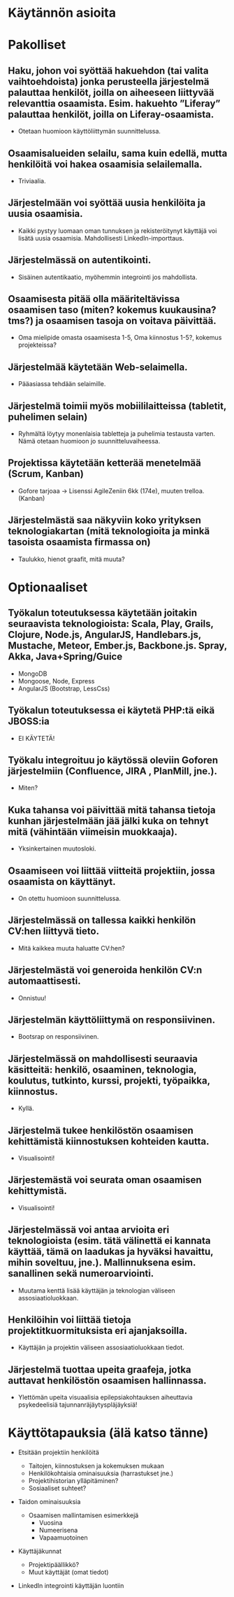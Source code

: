 Käytännön asioita
=================
# Pakolliset
## Haku, johon voi syöttää hakuehdon (tai valita vaihtoehdoista) jonka perusteella järjestelmä palauttaa henkilöt, joilla on aiheeseen liittyvää relevanttia osaamista. Esim. hakuehto ”Liferay” palauttaa henkilöt, joilla on Liferay-osaamista.
  - Otetaan huomioon käyttöliittymän suunnittelussa.

## Osaamisalueiden selailu, sama kuin edellä, mutta henkilöitä voi hakea osaamisia selailemalla.
  - Triviaalia.

## Järjestelmään voi syöttää uusia henkilöita ja uusia osaamisia.
  - Kaikki pystyy luomaan oman tunnuksen ja rekisteröitynyt käyttäjä voi lisätä
    uusia osaamisia. Mahdollisesti LinkedIn-importtaus.

## Järjestelmässä on autentikointi.
  - Sisäinen autentikaatio, myöhemmin integrointi jos mahdollista.

## Osaamisesta pitää olla määriteltävissa osaamisen taso (miten? kokemus kuukausina? tms?) ja osaamisen tasoja on voitava päivittää.
  - Oma mielipide omasta osaamisesta 1-5, Oma kiinnostus 1-5?, kokemus
    projekteissa?

## Järjestelmää käytetään Web-selaimella.
  - Pääasiassa tehdään selaimille.

## Järjestelmä toimii myös mobiililaitteissa (tabletit, puhelimen selain)
  - Ryhmältä löytyy monenlaisia tabletteja ja puhelimia testausta varten. Nämä
    otetaan huomioon jo suunnitteluvaiheessa.

## Projektissa käytetään ketterää menetelmää (Scrum, Kanban)
  - Gofore tarjoaa -> Lisenssi AgileZeniin 6kk (174e), muuten trelloa. (Kanban)

## Järjestelmästä saa näkyviin koko yrityksen teknologiakartan (mitä teknologioita ja minkä tasoista osaamista firmassa on)
  - Taulukko, hienot graafit, mitä muuta?

# Optionaaliset
## Työkalun toteutuksessa käytetään joitakin seuraavista teknologioista: Scala, Play, Grails, Clojure, Node.js, AngularJS, Handlebars.js, Mustache, Meteor, Ember.js, Backbone.js. Spray, Akka, Java+Spring/Guice
  - MongoDB
  - Mongoose, Node, Express
  - AngularJS (Bootstrap, LessCss)

## Työkalun toteutuksessa ei käytetä PHP:tä eikä JBOSS:ia
  - EI KÄYTETÄ!

## Työkalu integroituu jo käytössä oleviin Goforen järjestelmiin (Confluence, JIRA , PlanMill, jne.).
  - Miten?

## Kuka tahansa voi päivittää mitä tahansa tietoja kunhan järjestelmään jää jälki kuka on tehnyt mitä (vähintään viimeisin muokkaaja).
  - Yksinkertainen muutosloki.

## Osaamiseen voi liittää viitteitä projektiin, jossa osaamista on käyttänyt.
  - On otettu huomioon suunnittelussa.

## Järjestelmässä on tallessa kaikki henkilön CV:hen liittyvä tieto.
  - Mitä kaikkea muuta haluatte CV:hen?

## Järjestelmästä voi generoida henkilön CV:n automaattisesti.
  - Onnistuu!

## Järjestelmän käyttöliittymä on responsiivinen.
  - Bootsrap on responsiivinen.

## Järjestelmässä on mahdollisesti seuraavia käsitteitä: henkilö, osaaminen, teknologia, koulutus, tutkinto, kurssi, projekti, työpaikka, kiinnostus.
  - Kyllä.

## Järjestelmä tukee henkilöstön osaamisen kehittämistä kiinnostuksen kohteiden kautta.
  - Visualisointi!

## Järjestemästä voi seurata oman osaamisen kehittymistä.
  - Visualisointi!

## Järjestelmässä voi antaa arvioita eri teknologioista (esim. tätä välinettä ei kannata käyttää, tämä on laadukas ja hyväksi havaittu, mihin soveltuu, jne.). Mallinnuksena esim. sanallinen sekä numeroarviointi.
  - Muutama kenttä lisää käyttäjän ja teknologian väliseen assosiaatioluokkaan.

## Henkilöihin voi liittää tietoja projektitkuormituksista eri ajanjaksoilla.
  - Käyttäjän ja projektin väliseen assosiaatioluokkaan tiedot.

## Järjestelmä tuottaa upeita graafeja, jotka auttavat henkilöstön osaamisen hallinnassa.
  - Ylettömän upeita visuaalisia epilepsiakohtauksen aiheuttavia psykedeelisiä
    tajunnanräjäytyspläjäyksiä!


Käyttötapauksia (älä katso tänne)
=================================

- Etsitään projektiin henkilöitä
  - Taitojen, kiinnostuksen ja kokemuksen mukaan
  - Henkilökohtaisia ominaisuuksia (harrastukset jne.)
  - Projektihistorian ylläpitäminen?
  - Sosiaaliset suhteet?

- Taidon ominaisuuksia
  - Osaamisen mallintamisen esimerkkejä
    - Vuosina
    - Numeerisena
    - Vapaamuotoinen

- Käyttäjäkunnat
  - Projektipäällikkö?
  - Muut käyttäjät (omat tiedot)

- LinkedIn integrointi käyttäjän luontiin
